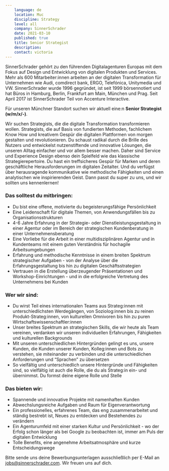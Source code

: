 ```yaml
---
    language: de
    location: Muc
    discipline: Strategy
    level: all
    company: SinnerSchrader
    date: 2021-03-10
    published: true
    title: Senior Strategist 
    description: 
    contact: victoria
---
```


SinnerSchrader gehört zu den führenden Digitalagenturen Europas mit dem Fokus auf Design und Entwicklung von digitalen Produkten und Services. Mehr als 600 Mitarbeiter:innen arbeiten an der digitalen Transformation für Unternehmen wie Audi, comdirect bank, ERGO, Telefónica, Unitymedia und VW. SinnerSchrader wurde 1996 gegründet, ist seit 1999 börsennotiert und hat Büros in Hamburg, Berlin, Frankfurt am Main, München und Prag. Seit April 2017 ist SinnerSchrader Teil von Accenture Interactive.

Für unseren Münchner Standort suchen wir aktuell eine:n **Senior Strategist (w/m/x/-)**.

Wir suchen Strategists, die die digitale Transformation transformieren wollen. Strategists, die auf Basis von fundierten Methoden, fachlichem Know How und kreativem Gespür die digitalen Plattformen von morgen gestalten und revolutionieren. Du schaust radikal durch die Brille des Nutzers und entwickelst nutzenstiftende und innovative Lösungen, die unseren Alltag einfacher und vor allem besser machen. Daher sind Service und Experience Design ebenso dein Spielfeld wie das klassische Strategierepertoire. Du hast ein treffsicheres Gespür für Marken und deren geschäftliche Herausforderungen im digitalen Zeitalter. Und du verfügst über herausragende kommunikative wie methodische Fähigkeiten und einen analytischen wie inspirierenden Geist. Dann passt du super zu uns, und wir sollten uns kennenlernen!

### Das solltest du mitbringen:

- Du bist eine offene, motivierte du begeisterungsfähige Persönlichkeit
- Eine Leidenschaft für digitale Themen, von Anwendungsfällen bis zu Organisationsstrukturen
- 4-6 Jahre Erfahrung in der Strategie- oder Dienstleistungsgestaltung in einer Agentur oder im Bereich der strategischen Kundenberatung in einer Unternehmensberatung
- Eine Vorliebe für die Arbeit in einer multidisziplinären Agentur und in Kundenteams mit einem guten Verständnis für hochagile Arbeitsumgebungen
- Erfahrung und methodische Kenntnisse in einem breiten Spektrum strategischer Aufgaben - von der Analyse über die Erfahrungsgestaltung bis hin zu digitalen Geschäftsstrategien
- Vertrauen in die Erstellung überzeugender Präsentationen und Workshop-Einrichtungen - und in die erfolgreiche Vertretung des Unternehmens bei Kunden

### Wer wir sind:

- Du wirst Teil eines internationalen Teams aus Strateg:innen mit unterschiedlichsten Werdegängen, von Soziolog:innen bis zu reinen Produkt-Strateg:innen, von kulturellen Omnivoren bis hin zu puren Wirtschaftswissenschaftler:innen
- Unser breites Spektrum an strategischen Skills, die wir heute als Team vereinen, verdanken wir unseren individuellen Erfahrungen, Fähigkeiten und kulturellen Backgrounds
- Mit unseren unterschiedlichen Hintergründen gelingt es uns, unsere Kunden, die Kunden unserer Kunden, Kolleg:innen und Bots zu verstehen, sie miteinander zu verbinden und die unterschiedlichen Anforderungen und “Sprachen” zu übersetzen
- So vielfältig und unterschiedlich unsere Hintergründe und Fähigkeiten sind, so vielfältig ist auch die Rolle, die du als Strateg:in ein- und übernimmst. Du formst deine eigene Rolle und Stelle

### Das bieten wir:

- Spannende und innovative Projekte mit namenhaften Kunden
- Abwechslungsreiche Aufgaben und Raum für Eigenverantwortung
- Ein professionelles, erfahrenes Team, das eng zusammenarbeitet und ständig bestrebt ist, Neues zu entdecken und Bestehendes zu verändern
- Ein Agenturumfeld mit einer starken Kultur und Persönlichkeit - wo der Erfolg schon länger als bei Google zu beobachten ist, immer am Puls der digitalen Entwicklung
- Tolle Benefits, eine angenehme Arbeitsatmosphäre und kurze Entscheidungswege

Bitte sende uns deine Bewerbungsunterlagen ausschließlich per E-Mail an <jobs@sinnerschrader.com>. Wir freuen uns auf dich. 
